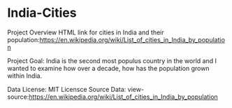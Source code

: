 # India-Cities

Project Overview 
HTML link for cities in India and their population:https://en.wikipedia.org/wiki/List_of_cities_in_India_by_population

Project Goal: India is the second most populus country in the world and I wanted to examine how over a decade, how has the population grown within India. 

Data License: MIT Licensce
Source Data: view-source:https://en.wikipedia.org/wiki/List_of_cities_in_India_by_population


